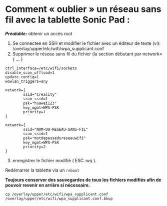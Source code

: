 # Comment « oublier » un réseau sans fil avec la tablette Sonic Pad :

***Préalable:*** obtenir un accès root

1. Se connectee en SSH et modifier le fichier avec un éditeur de texte (vi): /overlay/upper/etc/wifi/wpa_supplicant.conf
2. Supprimer le réseau sans fil du fichier (la section débutant par network={ … }
```
ctrl_interface=/etc/wifi/sockets
disable_scan_offload=1
update_config=1
wowlan_triggers=any

network={
        ssid="Creality"
        scan_ssid=1
        psk="huawei123"
        key_mgmt=WPA-PSK
        priority=1
}

network={
        ssid="NOM-DU-RESEAU-SANS-FIL"
        scan_ssid=1
        psk="motdepassedureseauwifi"
        key_mgmt=WPA-PSK
        priority=2
}

```
3. enregistrer le fichier modifié ( ESC :wq ).

Redémarrer la tablette via un `reboot`

**Toujours conserver des sauvegardes de tous les fichiers modifiés afin de pouvoir revenir en arrière si nécessaire.**

`cp /overlay/upper/etc/wifi/wpa_supplicant.conf /overlay/upper/etc/wifi/wpa_supplicant.conf.bkup`
